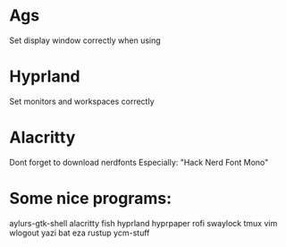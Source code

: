 # Ags
Set display window correctly when using

# Hyprland
Set monitors and workspaces correctly

# Alacritty
Dont forget to download nerdfonts
Especially: "Hack Nerd Font Mono"

# Some nice programs:
aylurs-gtk-shell
alacritty
fish
hyprland
hyprpaper
rofi
swaylock
tmux
vim
wlogout
yazi
bat
eza
rustup
ycm-stuff
